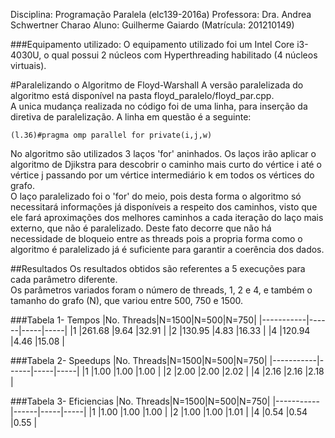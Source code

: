 Disciplina: Programação Paralela (elc139-2016a)
Professora: Dra. Andrea Schwertner Charao
Aluno: Guilherme Gaiardo (Matrícula: 201210149)


###Equipamento utilizado:
O equipamento utilizado foi um Intel Core i3-4030U, o qual possui 2 núcleos com Hyperthreading habilitado (4 núcleos virtuais).

#Paralelizando o Algoritmo de Floyd-Warshall
A versão paralelizada do algoritmo está disponível na pasta floyd_paralelo/floyd_par.cpp.<br>
A unica mudança realizada no código foi de uma linha, para inserção da diretiva de paralelização. A linha em questão é a seguinte:

	(l.36)#pragma omp parallel for private(i,j,w)
	
No algoritmo são utilizados 3 laços 'for' aninhados. Os laços irão aplicar o algoritmo de Djikstra para descobrir o caminho mais curto do vértice i até o vértice j passando por um vértice intermediário k em todos os vértices do grafo.<br>
O laço paralelizado foi o 'for' do meio, pois desta forma o algoritmo só necessitará informações já disponíveis a respeito dos caminhos, visto que ele fará aproximações dos melhores caminhos a cada iteração do laço mais externo, que não é paralelizado. Deste fato decorre que não há necessidade de bloqueio entre as threads pois a propria forma como o algoritmo é paralelizado já é suficiente para garantir a coerência dos dados.

##Resultados
Os resultados obtidos são referentes a 5 execuções para cada parâmetro diferente.<br>
Os parâmetros variados foram o número de threads, 1, 2 e 4, e também o tamanho do grafo (N), que variou entre 500, 750 e 1500.

###Tabela 1- Tempos
|No. Threads|N=1500|N=500|N=750|
|-----------|------|-----|-----|
|1	|261.68	|9.64	|32.91	|
|2	|130.95	|4.83	|16.33	|
|4	|120.94	|4.46	|15.08	|

###Tabela 2- Speedups
|No. Threads|N=1500|N=500|N=750|
|-----------|------|-----|-----|
|1	|1.00	|1.00	|1.00	|
|2	|2.00	|2.00	|2.02	|
|4	|2.16	|2.16	|2.18	|

###Tabela 3- Eficiencias
|No. Threads|N=1500|N=500|N=750|
|-----------|------|-----|-----|
|1	|1.00	|1.00	|1.00	|
|2	|1.00	|1.00	|1.01	|
|4	|0.54	|0.54	|0.55	|